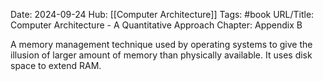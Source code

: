 Date: 2024-09-24
Hub: [[Computer Architecture]]
Tags: #book
URL/Title: Computer Architecture - A Quantitative Approach
Chapter: Appendix B

A memory management technique used by operating systems to give the illusion of larger amount of memory than physically available. It uses disk space to extend RAM. 